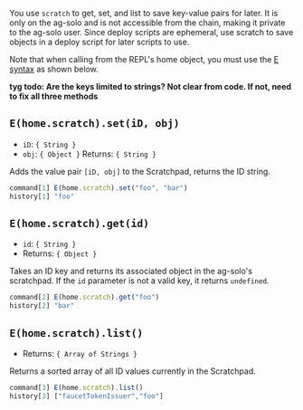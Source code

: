 You use `scratch` to get, set, and list to save key-value pairs for later. It is only on the ag-solo and is not accessible from the chain, making it private to the ag-solo user. Since deploy scripts are ephemeral, use scratch to save objects in a deploy script for later scripts to use.

Note that when calling from the REPL's home object, you must use the [E syntax](/distributed-programming.md#communicating-with-remote-objects-using-e) as shown below.

**tyg todo: Are the keys limited to strings? Not clear from code. If not, need to fix all three methods**

## `E(home.scratch).set(iD, obj)`
- `iD`: `{ String }`
- `obj`: `{ Object }`
Returns: `{ String }`

Adds the value pair `[iD, obj]` to the Scratchpad, returns the ID string.
```js
command[1] E(home.scratch).set("foo", "bar")
history[1] "foo"
```

## `E(home.scratch).get(id)`
- `id`: `{ String }`
- Returns: `{ Object }`

Takes an ID key and returns its associated object in the ag-solo's scratchpad. 
If the `id` parameter is not a valid key, it returns `undefined`.
```js
command[2] E(home.scratch).get("foo")
history[2] "bar"
```

## `E(home.scratch).list()`
- Returns: `{ Array of Strings }` 

Returns a sorted array of all ID values currently in the Scratchpad.
```js
command[3] E(home.scratch).list()
history[3] ["faucetTokenIssuer","foo"]
```
